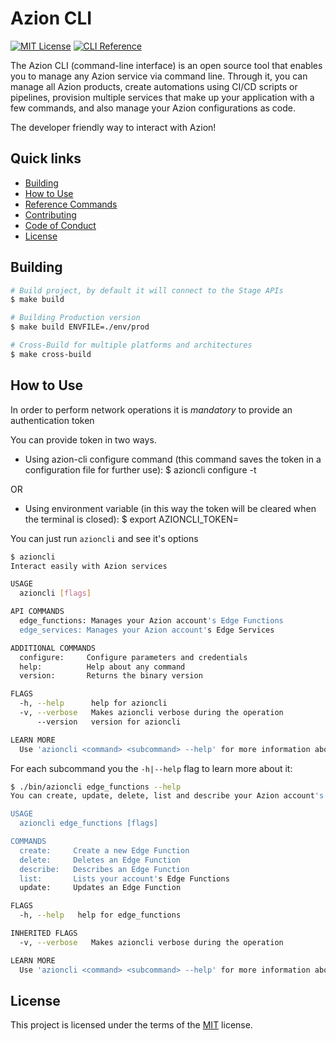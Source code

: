 # Azion CLI
[![MIT License](https://img.shields.io/badge/license-MIT-green.svg)](LICENSE)
[![CLI Reference](https://img.shields.io/badge/cli-reference-green.svg)](/wiki/azioncli)


The Azion CLI (command-line interface) is an open source tool that enables you to manage any Azion service via command line. Through it, you can manage all Azion products, create automations using CI/CD scripts or pipelines, provision multiple services that make up your application with a few commands, and also manage your Azion configurations as code.

The developer friendly way to interact with Azion!

## Quick links
* [Building](#Building)
* [How to Use](#How-to-Use)
* [Reference Commands](/wiki/azioncli)
* [Contributing](CONTRIBUTING.md)
* [Code of Conduct](CODE_OF_CONDUCT.md)
* [License](#License)


## Building

```sh
# Build project, by default it will connect to the Stage APIs
$ make build

# Building Production version
$ make build ENVFILE=./env/prod

# Cross-Build for multiple platforms and architectures
$ make cross-build
```

## How to Use

In order to perform network operations it is *mandatory* to provide an authentication token

You can provide token in two ways.
* Using azion-cli configure command (this command saves the token in a configuration file for further use):
$ azioncli configure -t <authentication token>

OR

* Using environment variable (in this way the token will be cleared when the terminal is closed):
$ export AZIONCLI_TOKEN=<authentication token>


You can just run `azioncli` and see it's options

```sh
$ azioncli
Interact easily with Azion services

USAGE
  azioncli [flags]

API COMMANDS
  edge_functions: Manages your Azion account's Edge Functions
  edge_services: Manages your Azion account's Edge Services

ADDITIONAL COMMANDS
  configure:     Configure parameters and credentials
  help:          Help about any command
  version:       Returns the binary version

FLAGS
  -h, --help      help for azioncli
  -v, --verbose   Makes azioncli verbose during the operation
      --version   version for azioncli

LEARN MORE
  Use 'azioncli <command> <subcommand> --help' for more information about a command
```

For each subcommand you the `-h|--help` flag to learn more about it:

```sh
$ ./bin/azioncli edge_functions --help
You can create, update, delete, list and describe your Azion account's Edge Functions

USAGE
  azioncli edge_functions [flags]

COMMANDS
  create:     Create a new Edge Function
  delete:     Deletes an Edge Function
  describe:   Describes an Edge Function
  list:       Lists your account's Edge Functions
  update:     Updates an Edge Function

FLAGS
  -h, --help   help for edge_functions

INHERITED FLAGS
  -v, --verbose   Makes azioncli verbose during the operation

LEARN MORE
  Use 'azioncli <command> <subcommand> --help' for more information about a command
```

## License

This project is licensed under the terms of the [MIT](LICENSE) license.
